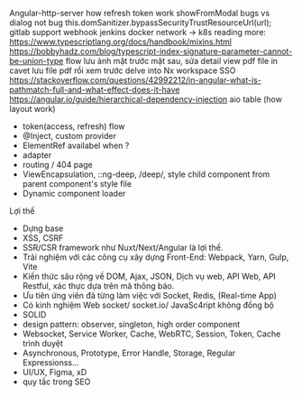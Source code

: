 Angular-http-server
how refresh token work
showFromModal bugs vs dialog not bug
this.domSanitizer.bypassSecurityTrustResourceUrl(url);
gitlab support webhook jenkins
docker network -> k8s
reading more: https://www.typescriptlang.org/docs/handbook/mixins.html
https://bobbyhadz.com/blog/typescript-index-signature-parameter-cannot-be-union-type
flow lưu ảnh mặt trước mặt sau, sửa detail
view pdf file in cavet
lưu file pdf rồi xem trước
delve into Nx workspace
SSO
https://stackoverflow.com/questions/42992212/in-angular-what-is-pathmatch-full-and-what-effect-does-it-have
https://angular.io/guide/hierarchical-dependency-injection
aio table (how layout work)

- token(access, refresh) flow
- @Inject, custom provider
- ElementRef availabel when ?
- adapter
- routing / 404 page
- ViewEncapsulation, ::ng-deep, /deep/, style child component from parent component's style file
- Dynamic component loader

Lợi thế

- Dựng base
- XSS, CSRF
- SSR/CSR framework như Nuxt/Next/Angular là lợi thế.
- Trải nghiệm với các công cụ xây dựng Front-End: Webpack, Yarn, Gulp, Vite
- Kiến thức sâu rộng về DOM, Ajax, JSON, Dịch vụ web, API Web, API Restful, xác thực dựa trên mã thông báo.
- Ưu tiên ứng viên đã từng làm việc với Socket, Redis, (Real-time App)
- Có kinh nghiệm Web socket/ socket.io/ JavaSc4ript không đồng bộ
- SOLID
- design pattern: observer, singleton, high order component
- Websocket, Service Worker, Cache, WebRTC, Session, Token, Cache trình duyệt
- Asynchronous, Prototype, Error Handle, Storage, Regular Expressionss...
- UI/UX, Figma, xD
- quy tắc trong SEO
